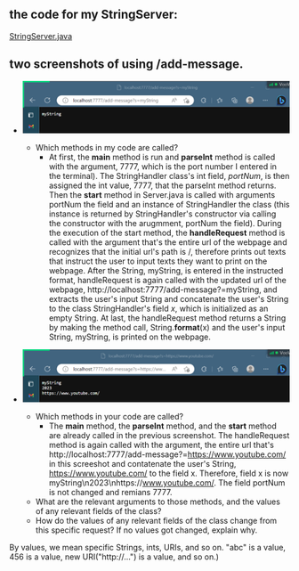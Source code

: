 ## the code for my StringServer:
[StringServer.java](StringServer.java)
## two screenshots of using /add-message.
- ![myString](myString.png)
  - Which methods in my code are called?
    - At first, the **main** method is run and **parseInt** method is called with the argument, 7777, which is the port number I entered in the terminal). The StringHandler class's int field, *portNum*, is then assigned the int value, 7777, that the parseInt method returns. Then the **start** method in Server.java is called with arguments portNum the field and an instance of StringHandler the class (this instance is returned by StringHandler's constructor via calling the constructor with the arugmment, portNum the field). During the execution of the start method, the **handleRequest** method is called with the argument that's the entire url of the webpage and recognizes that the initial url's path is /, therefore prints out texts that instruct the user to input texts they want to print on the webpage. After the String, myString, is entered in the instructed format, handleRequest is again called with the updated url of the webpage, http://localhost:7777/add-message?=myString, and extracts the user's input String and concatenate the user's String to the class StringHandler's field *x*, which is initialized as an empty String. At last, the handleRequest method returns a String by making the method call, String.**format**(x) and the user's input String, myString, is printed on the webpage.

- ![YouTube](YouTube.png)
  - Which methods in your code are called?
    - The **main** method, the **parseInt** method, and the **start** method are already called in the previous screenshot. The handleRequest method is again called with the argument, the entire url that's http://localhost:7777/add-message?=https://www.youtube.com/ in this screeshot and contatenate the user's String, https://www.youtube.com/ to the field x. Therefore, field x is now myString\n2023\nhttps://www.youtube.com/. The field portNum is not changed and remians 7777.
  - What are the relevant arguments to those methods, and the values of any relevant fields of the class?
  - How do the values of any relevant fields of the class change from this specific request? If no values got changed, explain why.

By values, we mean specific Strings, ints, URIs, and so on. "abc" is a value, 456 is a value, new URI("http://...") is a value, and so on.)
